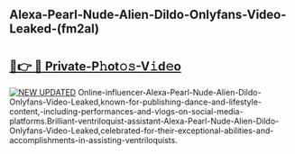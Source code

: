 ## Alexa-Pearl-Nude-Alien-Dildo-Onlyfans-Video-Leaked-(fm2al)


# <h2><a href="https://mediaupload.pro?-19M">🔗👉 🔴 Private-P𝚑ot𝚘𝚜-V𝚒d𝚎o</a></h2>

[![NEW UPDATED](https://i.imgur.com/0qMVB7G.gif)](https://mediaupload.pro?-19M)
Online-influencer-Alexa-Pearl-Nude-Alien-Dildo-Onlyfans-Video-Leaked,known-for-publishing-dance-and-lifestyle-content,-including-performances-and-vlogs-on-social-media-platforms.Brilliant-ventriloquist-assistant-Alexa-Pearl-Nude-Alien-Dildo-Onlyfans-Video-Leaked,celebrated-for-their-exceptional-abilities-and-accomplishments-in-assisting-ventriloquists.  
